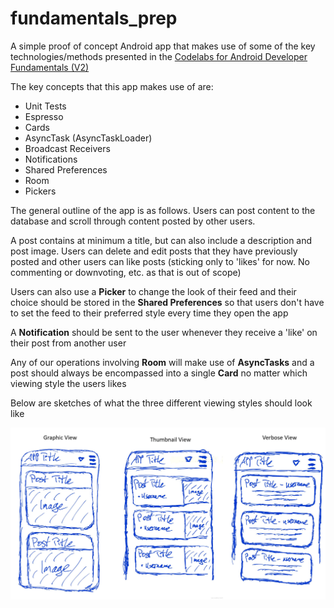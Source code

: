 # fundamentals_prep

A simple proof of concept Android app that makes use of some of the key technologies/methods presented in the [Codelabs for Android Developer Fundamentals (V2)](https://developer.android.com/courses/fundamentals-training/toc-v2)

The key concepts that this app makes use of are: 
* Unit Tests
* Espresso
* Cards
* AsyncTask (AsyncTaskLoader)
* Broadcast Receivers
* Notifications
* Shared Preferences
* Room 
* Pickers

The general outline of the app is as follows.  Users can post content to the database and scroll through content posted by other users.

A post contains at minimum a title, but can also include a description and post image.  Users can delete and edit posts that they have previously posted and other users can like posts (sticking only to 'likes' for now.  No commenting or downvoting, etc. as that is out of scope)

Users can also use a **Picker** to change the look of their feed and their choice should be stored in the **Shared Preferences** so that users don't have to set the feed to their preferred style every time they open the app

A **Notification** should be sent to the user whenever they receive a 'like' on their post from another user

Any of our operations involving **Room** will make use of **AsyncTasks** and a post should always be encompassed into a single **Card** no matter which viewing style the users likes

Below are sketches of what the three different viewing styles should look like

![alt text](https://github.com/KernelFailure/fundamentals_prep/blob/master/ViewStyles.PNG)
